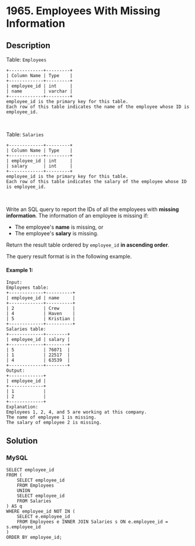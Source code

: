 # 1965. Employees With Missing Information

## Description
Table: `Employees`

```
+-------------+---------+
| Column Name | Type    |
+-------------+---------+
| employee_id | int     |
| name        | varchar |
+-------------+---------+
employee_id is the primary key for this table.
Each row of this table indicates the name of the employee whose ID is employee_id.
```
 

Table: `Salaries`

```
+-------------+---------+
| Column Name | Type    |
+-------------+---------+
| employee_id | int     |
| salary      | int     |
+-------------+---------+
employee_id is the primary key for this table.
Each row of this table indicates the salary of the employee whose ID is employee_id.
```
 

Write an SQL query to report the IDs of all the employees with **missing information**. The information of an employee is missing if:

* The employee's **name** is missing, or
* The employee's **salary** is missing.

Return the result table ordered by `employee_id` **in ascending order**.

The query result format is in the following example.

#### Example 1:
```
Input: 
Employees table:
+-------------+----------+
| employee_id | name     |
+-------------+----------+
| 2           | Crew     |
| 4           | Haven    |
| 5           | Kristian |
+-------------+----------+
Salaries table:
+-------------+--------+
| employee_id | salary |
+-------------+--------+
| 5           | 76071  |
| 1           | 22517  |
| 4           | 63539  |
+-------------+--------+
Output: 
+-------------+
| employee_id |
+-------------+
| 1           |
| 2           |
+-------------+
Explanation: 
Employees 1, 2, 4, and 5 are working at this company.
The name of employee 1 is missing.
The salary of employee 2 is missing.
```


## Solution

### MySQL
```mysql
SELECT employee_id 
FROM (
    SELECT employee_id
    FROM Employees
    UNION
    SELECT employee_id 
    FROM Salaries
) AS q
WHERE employee_id NOT IN (
    SELECT e.employee_id
    FROM Employees e INNER JOIN Salaries s ON e.employee_id = s.employee_id
)
ORDER BY employee_id;
```